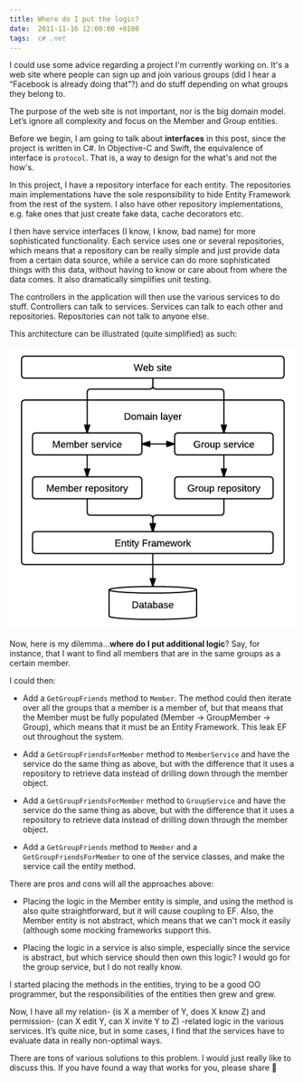 ```yaml
---
title: Where do I put the logic?
date:  2011-11-16 12:00:00 +0100
tags:  c# .net
---
```


I could use some advice regarding a project I'm currently working on. It's a web
site where people can sign up and join various groups (did I hear a “Facebook is
already doing that”?) and do stuff depending on what groups they belong to.

The purpose of the web site is not important, nor is the big domain model. Let’s
ignore all complexity and focus on the Member and Group entities.

Before we begin, I am going to talk about **interfaces** in this post, since the
project is written in C#. In Objective-C and Swift, the equivalence of interface
is `protocol`. That is, a way to design for the what's and not the how's.

In this project, I have a repository interface for each entity. The repositories
main implementations have the sole responsibility to hide Entity Framework from
the rest of the system. I also have other repository implementations, e.g. fake
ones that just create fake data, cache decorators etc.

I then have service interfaces (I know, I know, bad name) for more sophisticated
functionality. Each service uses one or several repositories, which means that a
repository can be really simple and just provide data from a certain data source,
while a service can do more sophisticated things with this data, without having
to know or care about from where the data comes. It also dramatically simplifies
unit testing.

The controllers in the application will then use the various services to do stuff.
Controllers can talk to services. Services can talk to each other and repositories.
Repositories can not talk to anyone else.

This architecture can be illustrated (quite simplified) as such:

![A simplified view of the architecture](/assets/blog/2011-11-16.png "A simplified view of the architecture.")

Now, here is my dilemma...**where do I put additional logic**? Say, for instance,
that I want to find all members that are in the same groups as a certain member.

I could then:

- Add a `GetGroupFriends` method to `Member`. The method could then iterate over
all the groups that a member is a member of, but that means that the Member must
be fully populated (Member -> GroupMember -> Group), which means that it must be
an Entity Framework. This leak EF out throughout the system.

- Add a `GetGroupFriendsForMember` method to `MemberService` and have the service
do the same thing as above, but with the difference that it uses a repository to
retrieve data instead of drilling down through the member object.

- Add a `GetGroupFriendsForMember` method to `GroupService` and have the service
do the same thing as above, but with the difference that it uses a repository to
retrieve data instead of drilling down through the member object.

- Add a `GetGroupFriends` method to `Member` and a `GetGroupFriendsForMember` to
one of the service classes, and make the service call the entity method.

There are pros and cons will all the approaches above:

- Placing the logic in the Member entity is simple, and using the method is also
quite straightforward, but it will cause coupling to EF. Also, the Member entity
is not abstract, which means that we can't mock it easily (although some mocking
frameworks support this.

- Placing the logic in a service is also simple, especially since the service is
abstract, but which service should then own this logic? I would go for the group
service, but I do not really know.

I started placing the methods in the entities, trying to be a good OO programmer,
but the responsibilities of the entities then grew and grew.

Now, I have all my relation- (is X a member of Y, does X know Z) and permission-
(can X edit Y, can X invite Y to Z) -related logic in the various services. It’s
quite nice, but in some cases, I find that the services have to evaluate data in
really non-optimal ways.

There are tons of various solutions to this problem. I would just really like to 
discuss this. If you have found a way that works for you, please share 🙂